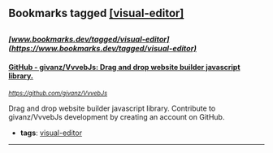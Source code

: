 ## Bookmarks tagged [[visual-editor]](https://www.bookmarks.dev/search?q=[visual-editor])

_<sup><sup>[www.bookmarks.dev/tagged/visual-editor](https://www.bookmarks.dev/tagged/visual-editor)</sup></sup>_
---
#### [GitHub - givanz/VvvebJs: Drag and drop website builder javascript library.](https://github.com/givanz/VvvebJs)
_<sup>https://github.com/givanz/VvvebJs</sup>_

Drag and drop website builder javascript library. Contribute to givanz/VvvebJs development by creating an account on GitHub.
* **tags**: [visual-editor](../tagged/visual-editor.md)
---
